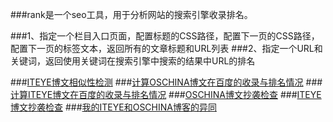 ###rank是一个seo工具，用于分析网站的搜索引擎收录排名。

###1、指定一个栏目入口页面，配置标题的CSS路径，配置下一页的CSS路径，配置下一页的标签文本，返回所有的文章标题和URL列表
###2、指定一个URL和关键词，返回使用关键词在搜索引擎中搜索的结果中URL的排名

###[ITEYE博文相似性检测](http://my.oschina.net/apdplat/blog/398338)
###[计算OSCHINA博文在百度的收录与排名情况](http://my.oschina.net/apdplat/blog/395810)
###[计算ITEYE博文在百度的收录与排名情况](http://my.oschina.net/apdplat/blog/395970)
###[OSCHINA博文抄袭检查](http://my.oschina.net/apdplat/blog/396414)
###[ITEYE博文抄袭检查](http://my.oschina.net/apdplat/blog/396411)
###[我的ITEYE和OSCHINA博客的异同](http://my.oschina.net/apdplat/blog/395494)